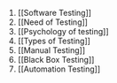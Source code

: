 1. [[Software Testing]]
2. [[Need of Testing]]
3. [[Psychology of testing]]
4. [[Types of Testing]]
5. [[Manual Testing]]
6. [[Black Box Testing]]
7. [[Automation Testing]]


